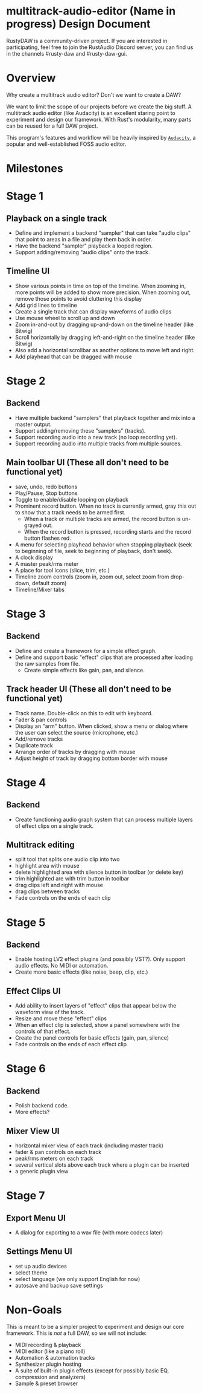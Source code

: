 # multitrack-audio-editor (Name in progress) Design Document

RustyDAW is a community-driven project. If you are interested in participating, feel free to join the RustAudio Discord server, you can find us in the channels #rusty-daw and #rusty-daw-gui.

# Overview

Why create a multitrack audio editor? Don't we want to create a DAW?

We want to limit the scope of our projects before we create the big stuff. A multitrack audio editor (like Audacity) is an excellent staring point to experiment and design our framework. With Rust's modularity, many parts can be reused for a full DAW project.

This program's features and workflow will be heavily inspired by [`Audacity`], a popular and well-established FOSS audio editor.

# Milestones

# Stage 1

## Playback on a single track
* Define and implement a backend "sampler" that can take "audio clips" that point to areas in a file and play them back in order.
* Have the backend "sampler" playback a looped region.
* Support adding/removing "audio clips" onto the track.

## Timeline UI
* Show various points in time on top of the timeline. When zooming in, more points will be added to show more precision. When zooming out, remove those points to avoid cluttering this display
* Add grid lines to timeline
* Create a single track that can display waveforms of audio clips
* Use mouse wheel to scroll up and down
* Zoom in-and-out by dragging up-and-down on the timeline header (like Bitwig)
* Scroll horizontally by dragging left-and-right on the timeline header (like Bitwig)
* Also add a horizontal scrollbar as another options to move left and right.
* Add playhead that can be dragged with mouse

# Stage 2

## Backend
* Have multiple backend "samplers" that playback together and mix into a master output.
* Support adding/removing these "samplers" (tracks).
* Support recording audio into a new track (no loop recording yet).
* Support recording audio into multiple tracks from multiple sources.

## Main toolbar UI (These all don't need to be functional yet)
* save, undo, redo buttons
* Play/Pause, Stop buttons
* Toggle to enable/disable looping on playback
* Prominent record button. When no track is currently armed, gray this out to show that a track needs to be armed first.
  * When a track or multiple tracks are armed, the record button is un-grayed out.
  * When the record button is pressed, recording starts and the record button flashes red.
* A menu for selecting playhead behavior when stopping playback (seek to beginning of file, seek to beginning of playback, don't seek).
* A clock display
* A master peak/rms meter
* A place for tool icons (slice, trim, etc.)
* Timeline zoom controls (zoom in, zoom out, select zoom from drop-down, default zoom)
* Timeline/Mixer tabs

# Stage 3

## Backend
* Define and create a framework for a simple effect graph.
* Define and support basic "effect" clips that are processed after loading the raw samples from file.
  * Create simple effects like gain, pan, and silence.

## Track header UI (These all don't need to be functional yet)
* Track name. Double-click on this to edit with keyboard.
* Fader & pan controls
* Display an "arm" button. When clicked, show a menu or dialog where the user can select the source (microphone, etc.)
* Add/remove tracks
* Duplicate track
* Arrange order of tracks by dragging with mouse
* Adjust height of track by dragging bottom border with mouse

# Stage 4

## Backend
* Create functioning audio graph system that can process multiple layers of effect clips on a single track.

## Multitrack editing
* split tool that splits one audio clip into two
* highlight area with mouse
* delete highlighted area with silence button in toolbar (or delete key)
* trim highlighted are with trim button in toolbar
* drag clips left and right with mouse
* drag clips between tracks
* Fade controls on the ends of each clip

# Stage 5

## Backend
* Enable hosting LV2 effect plugins (and possibly VST?). Only support audio effects. No MIDI or automation.
* Create more basic effects (like noise, beep, clip, etc.)

## Effect Clips UI
* Add ability to insert layers of "effect" clips that appear below the waveform view of the track.
* Resize and move these "effect" clips
* When an effect clip is selected, show a panel somewhere with the controls of that effect.
* Create the panel controls for basic effects (gain, pan, silence)
* Fade controls on the ends of each effect clip

# Stage 6

## Backend
* Polish backend code.
* More effects?

## Mixer View UI
* horizontal mixer view of each track (including master track)
* fader & pan controls on each track
* peak/rms meters on each track
* several vertical slots above each track where a plugin can be inserted
* a generic plugin view

# Stage 7

## Export Menu UI
* A dialog for exporting to a wav file (with more codecs later)

## Settings Menu UI
* set up audio devices
* select theme
* select language (we only support English for now)
* autosave and backup save settings

# Non-Goals

This is meant to be a simpler project to experiment and design our core framework. This is *not* a full DAW, so we will not include:
* MIDI recording & playback
* MIDI editor (like a piano roll)
* Automation & automation tracks
* Synthesizer plugin hosting
* A suite of built-in plugin effects (except for possibly basic EQ, compression and analyzers)
* Sample & preset browser

[`RustAudio Discord`]: https://discord.com/invite/8rPCp9Q
[`Audacity`]: https://www.audacityteam.org/

